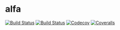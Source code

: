 # alfa

[![Build Status](https://travis-ci.com/NilsKintscher/alfa.jl.svg?branch=master)](https://travis-ci.com/NilsKintscher/alfa.jl)
[![Build Status](https://ci.appveyor.com/api/projects/status/github/NilsKintscher/alfa.jl?svg=true)](https://ci.appveyor.com/project/NilsKintscher/alfa-jl)
[![Codecov](https://codecov.io/gh/NilsKintscher/alfa.jl/branch/master/graph/badge.svg)](https://codecov.io/gh/NilsKintscher/alfa.jl)
[![Coveralls](https://coveralls.io/repos/github/NilsKintscher/alfa.jl/badge.svg?branch=master)](https://coveralls.io/github/NilsKintscher/alfa.jl?branch=master)
